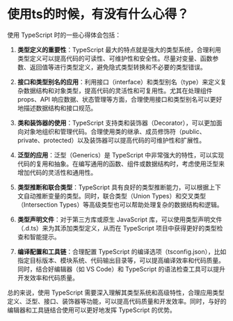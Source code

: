 # 使用ts的时候，有没有什么心得？

使用 TypeScript 时的一些心得体会包括：

1. **类型定义的重要性**：TypeScript 最大的特点就是强大的类型系统，合理利用类型定义可以提高代码的可读性、可维护性和安全性。尽量对变量、函数参数、返回值等进行类型定义，避免隐式类型转换和不必要的类型错误。

2. **接口和类型别名的应用**：利用接口（interface）和类型别名（type）来定义复杂数据结构和对象类型，提高代码的灵活性和可复用性。尤其在处理组件 props、API 响应数据、状态管理等方面，合理使用接口和类型别名可以更好地描述数据结构和接口规范。

3. **类和装饰器的使用**：TypeScript 支持类和装饰器（Decorator），可以更加面向对象地组织和管理代码。合理使用类的继承、成员修饰符（public、private、protected）以及装饰器可以提高代码的可维护性和扩展性。

4. **泛型的应用**：泛型（Generics）是 TypeScript 中非常强大的特性，可以实现代码的复用和抽象。在编写通用的函数、组件或数据结构时，考虑使用泛型来增加代码的灵活性和通用性。

5. **类型推断和联合类型**：TypeScript 具有良好的类型推断能力，可以根据上下文自动推断变量的类型。同时，联合类型（Union Types）和交叉类型（Intersection Types）等高级类型也可以帮助处理复杂的数据结构和逻辑。

6. **类型声明文件**：对于第三方库或原生 JavaScript 库，可以使用类型声明文件（.d.ts）来为其添加类型定义，从而在 TypeScript 项目中获得更好的类型检查和智能提示。

7. **编译配置和工具链**：合理配置 TypeScript 的编译选项（tsconfig.json），比如指定目标版本、模块系统、代码输出目录等，可以提高编译效率和代码质量。同时，结合好编辑器（如 VS Code）和 TypeScript 的语法检查工具可以提升开发效率和代码质量。

总的来说，使用 TypeScript 需要深入理解其类型系统和高级特性，合理应用类型定义、泛型、接口、装饰器等功能，可以提高代码质量和开发效率。同时，与好的编辑器和工具链结合使用可以更好地发挥 TypeScript 的优势。

# 